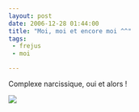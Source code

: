 ```yaml
---
layout: post
date: 2006-12-28 01:44:00
title: "Moi, moi et encore moi ^^"
tags:
 - frejus
 - moi

---
```


Complexe narcissique, oui et alors !

![](/images/PICT0455.JPG)
